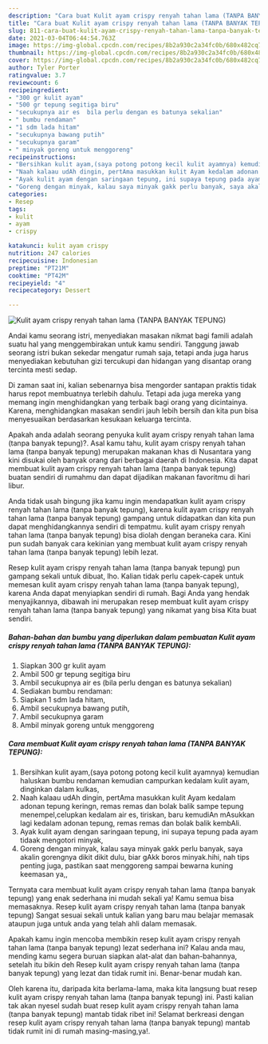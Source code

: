 ```yaml
---
description: "Cara buat Kulit ayam crispy renyah tahan lama (TANPA BANYAK TEPUNG) yang enak dan Mudah Dibuat"
title: "Cara buat Kulit ayam crispy renyah tahan lama (TANPA BANYAK TEPUNG) yang enak dan Mudah Dibuat"
slug: 811-cara-buat-kulit-ayam-crispy-renyah-tahan-lama-tanpa-banyak-tepung-yang-enak-dan-mudah-dibuat
date: 2021-03-04T06:44:54.763Z
image: https://img-global.cpcdn.com/recipes/8b2a930c2a34fc0b/680x482cq70/kulit-ayam-crispy-renyah-tahan-lama-tanpa-banyak-tepung-foto-resep-utama.jpg
thumbnail: https://img-global.cpcdn.com/recipes/8b2a930c2a34fc0b/680x482cq70/kulit-ayam-crispy-renyah-tahan-lama-tanpa-banyak-tepung-foto-resep-utama.jpg
cover: https://img-global.cpcdn.com/recipes/8b2a930c2a34fc0b/680x482cq70/kulit-ayam-crispy-renyah-tahan-lama-tanpa-banyak-tepung-foto-resep-utama.jpg
author: Tyler Porter
ratingvalue: 3.7
reviewcount: 6
recipeingredient:
- "300 gr kulit ayam"
- "500 gr tepung segitiga biru"
- "secukupnya air es  bila perlu dengan es batunya sekalian"
- " bumbu rendaman"
- "1 sdm lada hitam"
- "secukupnya bawang putih"
- "secukupnya garam"
- " minyak goreng untuk menggoreng"
recipeinstructions:
- "Bersihkan kulit ayam,(saya potong potong kecil kulit ayamnya) kemudian haluskan bumbu rendaman kemudian campurkan kedalam kulit ayam, dinginkan dalam kulkas,"
- "Naah kalaau udAh dingin, pertAma masukkan kulit Ayam kedalam adonan tepung keringn, remas remas dan bolak balik sampe tepung menempel,celupkan kedalam air es, tiriskan, baru kemudiAn mAsukkan lagi kedalam adonan tepung, remas remas dan bolak balik kembAli."
- "Ayak kulit ayam dengan saringaan tepung, ini supaya tepung pada ayam tidaak mengotori minyak,"
- "Goreng dengan minyak, kalau saya minyak gakk perlu banyak, saya akalin gorengnya dikit dikit dulu, biar gAkk boros minyak.hihi, nah tips penting juga, pastikan saat menggoreng sampai bewarna kuning keemasan ya,,"
categories:
- Resep
tags:
- kulit
- ayam
- crispy

katakunci: kulit ayam crispy 
nutrition: 247 calories
recipecuisine: Indonesian
preptime: "PT21M"
cooktime: "PT42M"
recipeyield: "4"
recipecategory: Dessert

---
```



![Kulit ayam crispy renyah tahan lama (TANPA BANYAK TEPUNG)](https://img-global.cpcdn.com/recipes/8b2a930c2a34fc0b/680x482cq70/kulit-ayam-crispy-renyah-tahan-lama-tanpa-banyak-tepung-foto-resep-utama.jpg)

Andai kamu seorang istri, menyediakan masakan nikmat bagi famili adalah suatu hal yang menggembirakan untuk kamu sendiri. Tanggung jawab seorang istri bukan sekedar mengatur rumah saja, tetapi anda juga harus menyediakan kebutuhan gizi tercukupi dan hidangan yang disantap orang tercinta mesti sedap.

Di zaman  saat ini, kalian sebenarnya bisa mengorder santapan praktis tidak harus repot membuatnya terlebih dahulu. Tetapi ada juga mereka yang memang ingin menghidangkan yang terbaik bagi orang yang dicintainya. Karena, menghidangkan masakan sendiri jauh lebih bersih dan kita pun bisa menyesuaikan berdasarkan kesukaan keluarga tercinta. 



Apakah anda adalah seorang penyuka kulit ayam crispy renyah tahan lama (tanpa banyak tepung)?. Asal kamu tahu, kulit ayam crispy renyah tahan lama (tanpa banyak tepung) merupakan makanan khas di Nusantara yang kini disukai oleh banyak orang dari berbagai daerah di Indonesia. Kita dapat membuat kulit ayam crispy renyah tahan lama (tanpa banyak tepung) buatan sendiri di rumahmu dan dapat dijadikan makanan favoritmu di hari libur.

Anda tidak usah bingung jika kamu ingin mendapatkan kulit ayam crispy renyah tahan lama (tanpa banyak tepung), karena kulit ayam crispy renyah tahan lama (tanpa banyak tepung) gampang untuk didapatkan dan kita pun dapat menghidangkannya sendiri di tempatmu. kulit ayam crispy renyah tahan lama (tanpa banyak tepung) bisa diolah dengan beraneka cara. Kini pun sudah banyak cara kekinian yang membuat kulit ayam crispy renyah tahan lama (tanpa banyak tepung) lebih lezat.

Resep kulit ayam crispy renyah tahan lama (tanpa banyak tepung) pun gampang sekali untuk dibuat, lho. Kalian tidak perlu capek-capek untuk memesan kulit ayam crispy renyah tahan lama (tanpa banyak tepung), karena Anda dapat menyiapkan sendiri di rumah. Bagi Anda yang hendak menyajikannya, dibawah ini merupakan resep membuat kulit ayam crispy renyah tahan lama (tanpa banyak tepung) yang nikamat yang bisa Kita buat sendiri.

<!--inarticleads1-->

##### Bahan-bahan dan bumbu yang diperlukan dalam pembuatan Kulit ayam crispy renyah tahan lama (TANPA BANYAK TEPUNG):

1. Siapkan 300 gr kulit ayam
1. Ambil 500 gr tepung segitiga biru
1. Ambil secukupnya air es  (bila perlu dengan es batunya sekalian)
1. Sediakan  bumbu rendaman:
1. Siapkan 1 sdm lada hitam,
1. Ambil secukupnya bawang putih,
1. Ambil secukupnya garam
1. Ambil  minyak goreng untuk menggoreng




<!--inarticleads2-->

##### Cara membuat Kulit ayam crispy renyah tahan lama (TANPA BANYAK TEPUNG):

1. Bersihkan kulit ayam,(saya potong potong kecil kulit ayamnya) kemudian haluskan bumbu rendaman kemudian campurkan kedalam kulit ayam, dinginkan dalam kulkas,
1. Naah kalaau udAh dingin, pertAma masukkan kulit Ayam kedalam adonan tepung keringn, remas remas dan bolak balik sampe tepung menempel,celupkan kedalam air es, tiriskan, baru kemudiAn mAsukkan lagi kedalam adonan tepung, remas remas dan bolak balik kembAli.
1. Ayak kulit ayam dengan saringaan tepung, ini supaya tepung pada ayam tidaak mengotori minyak,
1. Goreng dengan minyak, kalau saya minyak gakk perlu banyak, saya akalin gorengnya dikit dikit dulu, biar gAkk boros minyak.hihi, nah tips penting juga, pastikan saat menggoreng sampai bewarna kuning keemasan ya,,




Ternyata cara membuat kulit ayam crispy renyah tahan lama (tanpa banyak tepung) yang enak sederhana ini mudah sekali ya! Kamu semua bisa memasaknya. Resep kulit ayam crispy renyah tahan lama (tanpa banyak tepung) Sangat sesuai sekali untuk kalian yang baru mau belajar memasak ataupun juga untuk anda yang telah ahli dalam memasak.

Apakah kamu ingin mencoba membikin resep kulit ayam crispy renyah tahan lama (tanpa banyak tepung) lezat sederhana ini? Kalau anda mau, mending kamu segera buruan siapkan alat-alat dan bahan-bahannya, setelah itu bikin deh Resep kulit ayam crispy renyah tahan lama (tanpa banyak tepung) yang lezat dan tidak rumit ini. Benar-benar mudah kan. 

Oleh karena itu, daripada kita berlama-lama, maka kita langsung buat resep kulit ayam crispy renyah tahan lama (tanpa banyak tepung) ini. Pasti kalian tak akan nyesel sudah buat resep kulit ayam crispy renyah tahan lama (tanpa banyak tepung) mantab tidak ribet ini! Selamat berkreasi dengan resep kulit ayam crispy renyah tahan lama (tanpa banyak tepung) mantab tidak rumit ini di rumah masing-masing,ya!.

